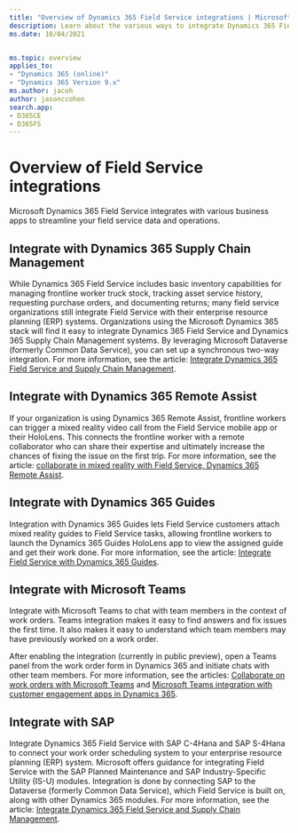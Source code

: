 ```yaml
---
title: "Overview of Dynamics 365 Field Service integrations | MicrosoftDocs"
description: Learn about the various ways to integrate Dynamics 365 Field Service with other business apps.
ms.date: 10/04/2021


ms.topic: overview
applies_to:
- "Dynamics 365 (online)"
- "Dynamics 365 Version 9.x"
ms.author: jacoh
author: jasonccohen
search.app:
- D365CE
- D365FS
---
```


# Overview of Field Service integrations

Microsoft Dynamics 365 Field Service integrates with various business apps to streamline your field service data and operations. 


## Integrate with Dynamics 365 Supply Chain Management

While Dynamics 365 Field Service includes basic inventory capabilities for managing frontline worker truck stock, tracking asset service history, requesting purchase orders, and documenting returns; many field service organizations still integrate Field Service with their enterprise resource planning (ERP) systems. Organizations using the Microsoft Dynamics 365 stack will find it easy to integrate Dynamics 365 Field Service and Dynamics 365 Supply Chain Management systems. By leveraging Microsoft Dataverse (formerly Common Data Service), you can set up a synchronous two-way integration. For more information, see the article: [Integrate Dynamics 365 Field Service and Supply Chain Management](supply-chain-field-service-integration.md).

## Integrate with Dynamics 365 Remote Assist

If your organization is using Dynamics 365 Remote Assist, frontline workers can trigger a mixed reality video call from the Field Service mobile app or their HoloLens. This connects the frontline worker with a remote collaborator who can share their expertise and ultimately increase the chances of fixing the issue on the first trip. For more information, see the article: [collaborate in mixed reality with Field Service, Dynamics 365 Remote Assist](remote-assist-hololens.md).

## Integrate with Dynamics 365 Guides

Integration with Dynamics 365 Guides lets Field Service customers attach mixed reality guides to Field Service tasks, allowing frontline workers to launch the Dynamics 365 Guides HoloLens app to view the assigned guide and get their work done. For more information, see the article: [Integrate Field Service with Dynamics 365 Guides](mixed-reality-guides-integration.md).

## Integrate with Microsoft Teams

Integrate with Microsoft Teams to chat with team members in the context of work orders. Teams integration makes it easy to find answers and fix issues the first time. It also makes it easy to understand which team members may have previously worked on a work order.

After enabling the integration (currently in public preview), open a Teams panel from the work order form in Dynamics 365 and initiate chats with other team members. For more information, see the articles: [Collaborate on work orders with Microsoft Teams](field-service-teams-collaboration.md) and [Microsoft Teams integration with customer engagement apps in Dynamics 365](/dynamics365/teams-integration/teams-integration).

## Integrate with SAP

Integrate Dynamics 365 Field Service with SAP C-4Hana and SAP S-4Hana to connect your work order scheduling system to your enterprise resource planning (ERP) system. Microsoft offers guidance for integrating Field Service with the SAP Planned Maintenance and SAP Industry-Specific Utility (IS-U) modules. Integration is done by connecting SAP to the Dataverse (formerly Common Data Service), which Field Service is built on, along with other Dynamics 365 modules. For more information, see the article: [Integrate Dynamics 365 Field Service and Supply Chain Management](field-service-sap-integration.md).











